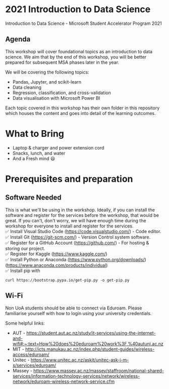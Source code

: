 # 2021 Introduction to Data Science
Introduction to Data Science - Microsoft Student Accelerator Program 2021

## Agenda
This workshop will cover foundational topics as an introduction to data science. We aim that by the end of this workshop, you will
be better prepared for subsequent MSA phases later in the year.

We will be covering the following topics:
* Pandas, Jupyter, and scikit-learn
* Data cleaning
* Regression, classification, and cross-validation
* Data visualisation with Microsoft Power BI

Each topic covered in this workshop has their own folder in this repository which houses the content and goes into detail of the learning outcomes.

# What to Bring
* Laptop & charger and power extension cord
* Snacks, lunch, and water
* And a Fresh mind 😃
# Prerequisites and preparation
## Software Needed
This is what we'll be using in the workshop. Ideally, if you can install the software and register for the services before the workshop, that would be great. If you can't, don't worry, we will have enough time during the workshop for everyone to install and register for the services.<br>
✅ Install Visual Studio Code (https://code.visualstudio.com/) - Code editor.<br>
✅ Install Git (https://git-scm.com/) - Version Control system software.<br>
✅ Register for a GitHub Account (https://github.com/) - For hosting & storing our project.<br>
✅ Register for Kaggle (https://www.kaggle.com/)<br>
✅ Install Python or Anaconda (https://www.python.org/downloads/)(https://www.anaconda.com/products/individual)<br>
✅ Install pip with 
```
curl https://bootstrap.pypa.io/get-pip.py -o get-pip.py
```
## Wi-Fi
Non UoA students should be able to connect via Eduroam. Please familiarise yourself with how to login using your university credentials.

Some helpful links:
* AUT - https://student.aut.ac.nz/study/it-services/using-the-internet-and-wifi#:~:text=How%20does%20eduroam%20work%3F,%40autuni.ac.nz
* MIT - http://icts.manukau.ac.nz/index.php/student-guides/wireless-access/eduroam/
* Unitec - https://www.unitec.ac.nz/askit/unitec-ask-i-m-s/services/eduroam/
* Massey - https://www.massey.ac.nz/massey/staffroom/national-shared-services/information-technology-services/network/wireless-network/eduroam-wireless-network-service.cfm
